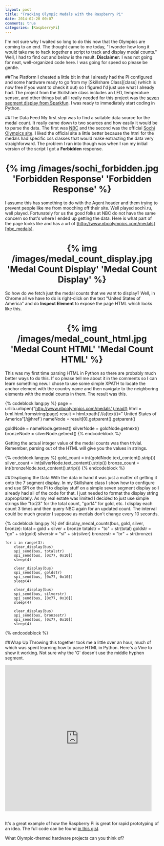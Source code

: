 ```yaml
---
layout: post
title: "Tracking Olympic Medals with the Raspberry Pi"
date: 2014-02-20 00:07
comments: true
categories: [RaspberryPi]
---
```


I'm not sure why I waited so long to do this now that the Olympics are coming to an end. The thought came to me today, "I wonder how long it would take me to hack together a script to track and display medal counts." Well, I had to find out and below is the result. **Disclaimer:** I was not going for neat, well-organized code here.  I was going for speed so please be gentle.

##The Platform
I cheated a little bit in that I already had the Pi configured and some hardware ready to go from my [Skillshare Class][class] (which is now free if you want to check it out) so I figured I'd just use what I already had. The project from the Skillshare class includes an LED, temperature sensor, and other things but all I really needed for this project was the [seven segment display from Sparkfun][display]. I was ready to immediately start coding in Python.

##The Data Feed
My first step was to find a suitable data source for the medal count. It really came down to two sources and how easily it would be to parse the data.  The first was [NBC][nbc_medals] and the second was the official [Sochi Olympics site][sochi_site]. I liked the official site a little better because the html for the medals had specific css classes that would make extracting the data very straighforward. The problem I ran into though was when I ran my initial version of the script I got a **Forbidden** response.

<h1 style="text-align:center">{% img /images/sochi_forbidden.jpg 'Forbidden Response' 'Forbidden Response' %}</h1>

I assume this has something to do with the Agent header and them trying to prevent people like me from mooching off their site. Well played sochi.ru, well played.  Fortunately for us the good folks at NBC do not have the same concern so that's where I ended up getting the data.  Here is what part of the page looks like and has a url of [http://www.nbcolympics.com/medals][nbc_medals].

<h1 style="text-align:center">{% img /images/medal_count_display.jpg 'Medal Count Display' 'Medal Count Display' %}</h1>

So how do we fetch just the medal counts that we want to display?  Well, in Chrome all we have to do is right-click on the text "United States of America" and do **Inspect Element** to expose the page HTML which looks like this.

<h1 style="text-align:center">{% img /images/medal_count_html.jpg 'Medal Count HTML' 'Medal Count HTML' %}</h1>

This was my first time parsing HTML in Python so there are probably much better ways to do this. If so please tell me about it in the comments so I can learn something new. I chose to use some simple XPATH to locate the anchor element with the country name and then navigate to the neighboring elements with the medal counts in them.  The result was this.

{% codeblock lang:py %}
  page = urllib.urlopen("http://www.nbcolympics.com/medals").read()
  html = lxml.html.fromstring(page)
  result = html.xpath('//a[text()=" United States of America"]/@href')
  nameNode = result[0].getparent().getparent()

  goldNode = nameNode.getnext()
  silverNode = goldNode.getnext()
  bronzeNode = silverNode.getnext()
{% endcodeblock %}

Getting the actual integer value of the medal counts was then trivial. Remember, parsing out of the HTML will give you the values in strings.

{% codeblock lang:py %}
  gold_count = int(goldNode.text_content().strip())
  silver_count = int(silverNode.text_content().strip())
  bronze_count = int(bronzeNode.text_content().strip())
{% endcodeblock %}

##Displaying the Data
With the data in hand it was just a matter of getting it onto the 7 segment display. In my Skillshare class I show how to configure and use SPI on the Pi to display stuff on a simple seven segment display so I already had all of the code for that. I just needed to format the display string appropriately. As my real estate was limited I decided to just use simple strings like "to:23" for the total count, "go:14" for gold, etc. I display each count 3 times and then query NBC again for an updated count. The interval could be much greater I suppose as medals don't change every 10 seconds.

{% codeblock lang:py %}
  def display_medal_counts(bus, gold, silver, bronze):
    total = gold + silver + bronze
    totalstr = "to" + str(total)
    goldstr = "go" + str(gold)
    silverstr = "si" + str(silver)
    bronzestr = "br" + str(bronze)

    for i in range(3):
        clear_display(bus)
        spi_send(bus, totalstr)
        spi_send(bus, [0x77, 0x10])
        sleep(4)

        clear_display(bus)
        spi_send(bus, goldstr)
        spi_send(bus, [0x77, 0x10])
        sleep(4)

        clear_display(bus)
        spi_send(bus, silverstr)
        spi_send(bus, [0x77, 0x10])
        sleep(4)

        clear_display(bus)
        spi_send(bus, bronzestr)
        spi_send(bus, [0x77, 0x10])
        sleep(4)
{% endcodeblock %}

##Wrap Up
Throwing this together took me a little over an hour, much of which was spent learning how to parse HTML in Python. Here's a Vine to show it working. Not sure why the 'G' doesn't use the middle hyphen segment. 

<iframe class="vine-embed" src="https://vine.co/v/MZTDJTxIKBp/embed/simple" width="480" height="480" frameborder="0"></iframe><script async src="//platform.vine.co/static/scripts/embed.js" charset="utf-8"></script>
<br/>
<br/>

It's a great example of how the Raspberry Pi is great for rapid prototyping of an idea. The full code can be found [in this gist][gist]. 

What Olympic-themed hardware projects can you think of?

<a href="http://www.codeproject.com" rel="tag" style="display:none">CodeProject</a>

[gist]:https://gist.github.com/sidwarkd/9108668
[nbc_medals]:http://www.nbcolympics.com/medals
[sochi_site]:http://www.sochi2014.com/en/medal-standings
[display]:https://www.sparkfun.com/products/11442
